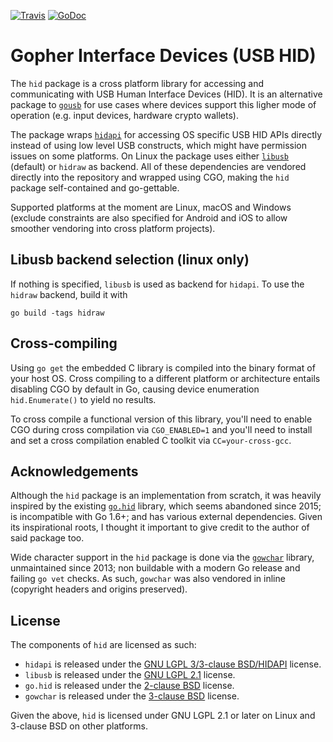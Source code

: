 [![Travis][travisimg]][travisurl]
[![GoDoc][docimg]][docurl]

[comment]: # ([![AppVeyor][appveyorimg]][appveyorurl])

[travisimg]:   https://travis-ci.org/bearsh/hid.svg?branch=master
[travisurl]:   https://travis-ci.org/bearsh/hid
[appveyorimg]: https://ci.appveyor.com/api/projects/status/plroy54odykb0ch3/branch/master?svg=true
[appveyorurl]: https://ci.appveyor.com/project/karalabe/hid
[docimg]:      https://pkg.go.dev/badge/github.com/bearsh/hid
[docurl]:      https://pkg.go.dev/github.com/bearsh/hid

# Gopher Interface Devices (USB HID)

The `hid` package is a cross platform library for accessing and communicating with USB Human Interface
Devices (HID). It is an alternative package to [`gousb`](https://github.com/karalabe/gousb) for use
cases where devices support this ligher mode of operation (e.g. input devices, hardware crypto wallets).

The package wraps [`hidapi`](https://github.com/libusb/hidapi) for accessing OS specific USB HID APIs
directly instead of using low level USB constructs, which might have permission issues on some platforms.
On Linux the package uses either [`libusb`](https://github.com/libusb/libusb) (default) or `hidraw` as backend.
All of these dependencies are vendored directly into the repository and wrapped using CGO,
making the `hid` package self-contained and go-gettable.

Supported platforms at the moment are Linux, macOS and Windows (exclude constraints are also specified
for Android and iOS to allow smoother vendoring into cross platform projects).

## Libusb backend selection (linux only)

If nothing is specified, `libusb` is used as backend for `hidapi`. To use the `hidraw` backend, build it with
```
go build -tags hidraw
```

## Cross-compiling

Using `go get` the embedded C library is compiled into the binary format of your host OS. Cross compiling to a different platform or architecture entails disabling CGO by default in Go, causing device enumeration `hid.Enumerate()` to yield no results.

To cross compile a functional version of this library, you'll need to enable CGO during cross compilation via `CGO_ENABLED=1` and you'll need to install and set a cross compilation enabled C toolkit via `CC=your-cross-gcc`.

## Acknowledgements

Although the `hid` package is an implementation from scratch, it was heavily inspired by the existing
[`go.hid`](https://github.com/GeertJohan/go.hid) library, which seems abandoned since 2015; is incompatible
with Go 1.6+; and has various external dependencies. Given its inspirational roots, I thought it important
to give credit to the author of said package too.

Wide character support in the `hid` package is done via the [`gowchar`](https://github.com/orofarne/gowchar)
library, unmaintained since 2013; non buildable with a modern Go release and failing `go vet` checks. As
such, `gowchar` was also vendored in inline (copyright headers and origins preserved).

## License

The components of `hid` are licensed as such:

 * `hidapi` is released under the [GNU LGPL 3/3-clause BSD/HIDAPI](https://github.com/libusb/hidapi/blob/master/LICENSE.txt) license.
 * `libusb` is released under the [GNU LGPL 2.1](https://github.com/libusb/libusb/blob/master/COPYING) license.
 * `go.hid` is released under the [2-clause BSD](https://github.com/GeertJohan/go.hid/blob/master/LICENSE) license.
 * `gowchar` is released under the [3-clause BSD](https://github.com/orofarne/gowchar/blob/master/LICENSE) license.

Given the above, `hid` is licensed under GNU LGPL 2.1 or later on Linux and 3-clause BSD on other platforms.
